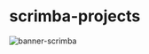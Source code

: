 # scrimba-projects
<img src="https://scrimba.com/static/art/scrimba-og-image.png" alt="banner-scrimba">
